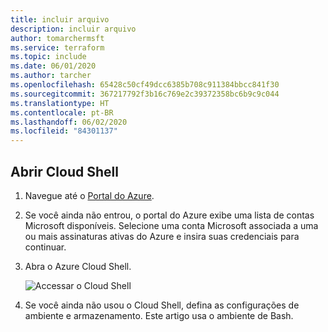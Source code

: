 ```yaml
---
title: incluir arquivo
description: incluir arquivo
author: tomarchermsft
ms.service: terraform
ms.topic: include
ms.date: 06/01/2020
ms.author: tarcher
ms.openlocfilehash: 65428c50cf49dcc6385b708c911384bbcc841f30
ms.sourcegitcommit: 367217792f3b16c769e2c39372358bc6b9c9c044
ms.translationtype: HT
ms.contentlocale: pt-BR
ms.lasthandoff: 06/02/2020
ms.locfileid: "84301137"
---
```

## <a name="open-cloud-shell"></a>Abrir Cloud Shell

1. Navegue até o [Portal do Azure](https://portal.azure.com).

1. Se você ainda não entrou, o portal do Azure exibe uma lista de contas Microsoft disponíveis. Selecione uma conta Microsoft associada a uma ou mais assinaturas ativas do Azure e insira suas credenciais para continuar.

1. Abra o Azure Cloud Shell.

    ![Accessar o Cloud Shell](media/open-cloud-shell/portal-cloud-shell.png)

1. Se você ainda não usou o Cloud Shell, defina as configurações de ambiente e armazenamento. Este artigo usa o ambiente de Bash.